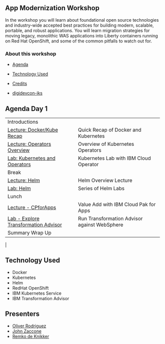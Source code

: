 
## App Modernization Workshop

In the workshop you will learn about foundational open source technologies and industry-wide accepted best practices for building modern, scalable, portable, and robust applications. You will learn migration strategies for moving legacy, monolithic WAS applications into Liberty containers running on Red Hat OpenShift, and some of the common pitfalls to watch out for.

### About this workshop

* [Agenda](#agenda)
* [Technology Used](#technology-used)
* [Credits](#credits)

* [digidevcon-iks](generatedContent/digidevcon-iks/README.md)

## Agenda Day 1
|   |   |
| - | - |
| Introductions | |
| [Lecture: Docker/Kube Recap](https://ibm.box.com/s/t9vipcb1ncnjedeydpwx4np0yzi8xdzr) | Quick Recap of Docker and Kubernetes |
| [Lecture: Operators Overview](https://ibm.box.com/s/vxk3rj1f8babuap02frcisve0p43knqi) | Overview of Kubernetes Operators |
| [Lab: Kubernetes and Operators](generatedContent/digidevcon-iks/README.md) | Kubernetes Lab with IBM Cloud Operator |
| Break | |
| [Lecture: Helm](https://ibm.box.com/s/cluclg99642s5bgi6j2wixr37jg7nw96) | Helm Overview Lecture |
| [Lab: Helm](generatedContent/helm101/README.md) | Series of Helm Labs |
| Lunch | |
| [Lecture - CPforApps](https://ibm.box.com/s/uvw3yu8m750akki6o2mk0d8mdrmkcg2w) | Value Add with IBM Cloud Pak for Apps |
| [Lab - Explore Transformation Advisor](generatedContent/app-modernization-ta-explore-lab-openshift4/README.md) | Run Transformation Advisor against WebSphere |
| Summary Wrap Up | |
|

## Technology Used

* Docker
* Kubernetes
* Helm
* RedHat OpenShift
* IBM Kubernetes Service
* IBM Transformation Advisor

## Presenters

* [Oliver Rodriguez](https://github.com/odrodrig)
* [John Zaccone](https://github.com/jzaccone)
* [Remko de Knikker](https://github.com/remkohdev)
